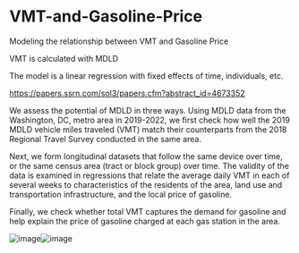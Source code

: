 # VMT-and-Gasoline-Price
Modeling the relationship between VMT and Gasoline Price

VMT is calculated with MDLD

The model is a linear regression with fixed effects of time, individuals, etc.

https://papers.ssrn.com/sol3/papers.cfm?abstract_id=4673352

We assess the potential of MDLD in three ways. Using MDLD data from the Washington, DC, metro area in 2019-2022, we first check how well the 2019 MDLD vehicle miles traveled (VMT) match their counterparts from the 2018 Regional Travel Survey conducted in the same area. 

Next, we form longitudinal datasets that follow the same device over time, or the same census area (tract or block group) over time. The validity of the data is examined in regressions that relate the average daily VMT in each of several weeks to characteristics of the residents of the area, land use and transportation infrastructure, and the local price of gasoline. 

Finally, we check whether total VMT captures the demand for gasoline and help explain the price of gasoline charged at each gas station in the area. 

![image](https://github.com/guangchenzhao/VMT-and-Gasoline-Price/assets/150304725/a31f2d40-e55f-4345-9d4c-fd4c8db9095b)![image](https://github.com/guangchenzhao/VMT-and-Gasoline-Price/assets/150304725/02f83180-d3b1-4cea-8e2f-c41645830f88)

